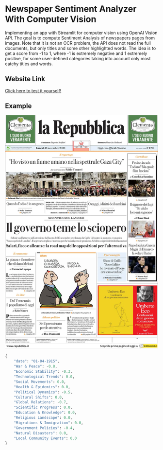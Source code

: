 # Newspaper Sentiment Analyzer With Computer Vision

Implementing an app with Streamlit for computer vision using OpenAI Vision API.
The goal is to compute Sentiment Analysis of newspapers pages from images. Note that it is not an OCR problem, the API does not read
the full documents, but only titles and some other highlighted words. The idea is to get a score from -1 to 1, where -1 is extremely
negative and 1 extremely positive, for some user-defined categories taking into account only most catchy titles and words.

## Website Link
[Click here to test it yourself!]([https://www.example.com](https://newspaper-sentiment-analyzer.streamlit.app/)) 

## Example

![Project Image](https://github.com/filopacio/newspaper_sentiment_analyzer/blob/main/data/repubblic.jpg)

```python
{
    "date": "01-04-1915",
    "War & Peace": -0.8,
    "Economic Stability": -0.3,
    "Technological Trends": 0.0,
    "Social Movements": 0.0,
    "Health & Epidemics": 0.0,
    "Political Dynamics": -0.5,
    "Cultural Shifts": 0.0,
    "Global Relations": -0.7,
    "Scientific Progress": 0.0,
    "Education & Knowledge": 0.0,
    "Religious Landscape": 0.0,
    "Migrations & Immigration": 0.0,
    "Government Policies": -0.4,
    "Natural Disasters": 0.0,
    "Local Community Events": 0.0
}
```
